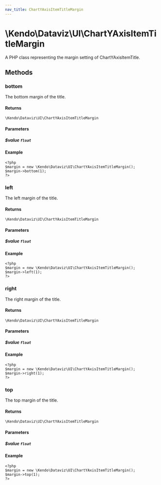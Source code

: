 ```yaml
---
nav_title: ChartYAxisItemTitleMargin
---
```


# \Kendo\Dataviz\UI\ChartYAxisItemTitleMargin

A PHP class representing the margin setting of ChartYAxisItemTitle.


## Methods

### bottom
The bottom margin of the title.

#### Returns
`\Kendo\Dataviz\UI\ChartYAxisItemTitleMargin`

#### Parameters

##### $value `float`



#### Example 
    <?php
    $margin = new \Kendo\Dataviz\UI\ChartYAxisItemTitleMargin();
    $margin->bottom(1);
    ?>

### left
The left margin of the title.

#### Returns
`\Kendo\Dataviz\UI\ChartYAxisItemTitleMargin`

#### Parameters

##### $value `float`



#### Example 
    <?php
    $margin = new \Kendo\Dataviz\UI\ChartYAxisItemTitleMargin();
    $margin->left(1);
    ?>

### right
The right margin of the title.

#### Returns
`\Kendo\Dataviz\UI\ChartYAxisItemTitleMargin`

#### Parameters

##### $value `float`



#### Example 
    <?php
    $margin = new \Kendo\Dataviz\UI\ChartYAxisItemTitleMargin();
    $margin->right(1);
    ?>

### top
The top margin of the title.

#### Returns
`\Kendo\Dataviz\UI\ChartYAxisItemTitleMargin`

#### Parameters

##### $value `float`



#### Example 
    <?php
    $margin = new \Kendo\Dataviz\UI\ChartYAxisItemTitleMargin();
    $margin->top(1);
    ?>

